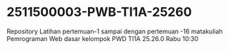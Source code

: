 # 2511500003-PWB-TI1A-25260
Repository Latihan pertemuan-1 sampai dengan pertemuan -16 matakuliah Pemrograman Web dasar kelompok PWD TI1A 25.26.0 Rabu 10:30
